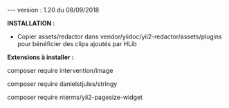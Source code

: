 --- version : 1.20 du 08/09/2018

**INSTALLATION :**
- Copier assets/redactor dans vendor/yiidoc/yii2-redactor/assets/plugins pour bénéficier des clips ajoutés par HLib


**Extensions à installer :**

composer require intervention/image 

composer require danielstjules/stringy

composer require nterms/yii2-pagesize-widget
